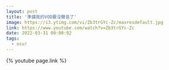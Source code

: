 ```yaml
---
layout: post
title: '準備我的VOD要沒聲音了'
image: https://i3.ytimg.com/vi/Zb3trGYc-Zc/maxresdefault.jpg
link: https://www.youtube.com/watch?v=Zb3trGYc-Zc
date: 2022-03-31 00:00:02
tags:
  - osu!
---
```


{% youtube page.link %}
